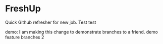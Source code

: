# FreshUp
Quick Github refresher for new job.
Test test



demo:
I am making this change to demonstrate branches to a friend. demo feature branches 2

